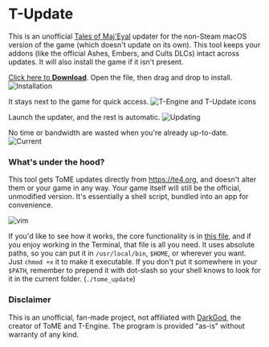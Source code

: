 # T-Update

This is an unofficial [Tales of Maj'Eyal](https://te4.org) updater for the non-Steam macOS version of the game (which doesn't update on its own). This tool keeps your addons (like the official Ashes, Embers, and Cults DLCs) intact across updates. It will also install the game if it isn't present.

[Click here to **Download**](https://github.com/diedummydie/ToME-Update/releases/download/1.0/ToME-Update.dmg). Open the file, then drag and drop to install.
![Installation](https://github.com/diedummydie/ToME-Update/blob/master/etc/dmg.png)

It stays next to the game for quick access.
![T-Engine and T-Update icons](https://github.com/diedummydie/ToME-Update/blob/master/etc/icon.png)

Launch the updater, and the rest is automatic.
![Updating](https://github.com/diedummydie/ToME-Update/blob/master/etc/updating.png)

No time or bandwidth are wasted when you're already up-to-date.
![Current](https://github.com/diedummydie/ToME-Update/blob/master/etc/updated.png)

### What's under the hood?

This tool gets ToME updates directly from <https://te4.org>, and doesn't alter them or your game in any way. Your game itself will still be the official, unmodified version. It's essentially a shell script, bundled into an app for convenience.

![vim](https://github.com/diedummydie/ToME-Update/blob/master/etc/vim.png)

If you'd like to see how it works, the core functionality is in [this file](https://github.com/diedummydie/ToME-Update/blob/master/T-Update.app/Contents/Resources/tome_update), and if you enjoy working in the Terminal, that file is all you need. It uses absolute paths, so you can put it in `/usr/local/bin`, `$HOME`, or wherever you want. Just `chmod +x` it to make it executable. If you don't put it somewhere in your `$PATH`, remember to prepend it with dot-slash so your shell knows to look for it in the current folder. (`./tome_update`)

### Disclaimer

This is an unofficial, fan-made project, not affiliated with [DarkGod](https://www.patreon.com/darkgodone), the creator of ToME and T-Engine. The program is provided "as-is" without warranty of any kind.
